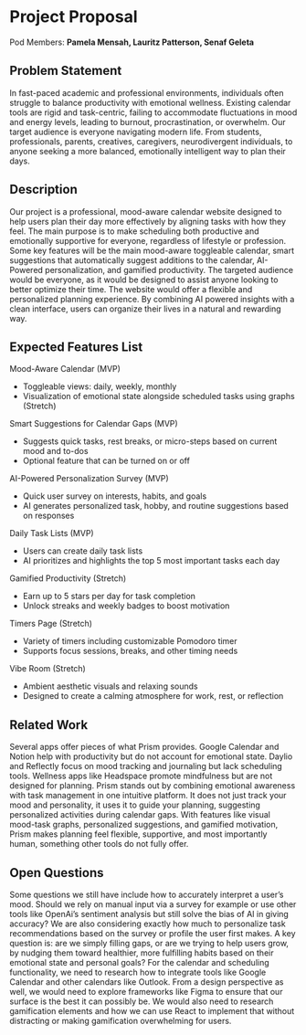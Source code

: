 # Project Proposal

Pod Members: **Pamela Mensah, Lauritz Patterson, Senaf Geleta**

## Problem Statement

In fast-paced academic and professional environments, individuals often struggle to balance productivity with emotional wellness. Existing calendar tools are rigid and task-centric, failing to accommodate fluctuations in mood and energy levels, leading to burnout, procrastination, or overwhelm. Our target audience is everyone navigating modern life. From students, professionals, parents, creatives, caregivers, neurodivergent individuals, to anyone seeking a more balanced, emotionally intelligent way to plan their days.

## Description

Our project is a professional, mood-aware calendar website designed to help users plan their day more effectively by aligning tasks with how they feel. The main purpose is to make scheduling both productive and emotionally supportive for everyone, regardless of lifestyle or profession. Some key features will be the main mood-aware toggleable calendar, smart suggestions that automatically suggest additions to the calendar, AI-Powered personalization, and gamified productivity. The targeted audience would be everyone, as it would be designed to assist anyone looking to better optimize their time. The website would offer a flexible and personalized planning experience. By combining AI powered insights with a clean interface, users can organize their lives in a natural and rewarding way.

## Expected Features List

Mood-Aware Calendar (MVP)
- Toggleable views: daily, weekly, monthly
- Visualization of emotional state alongside scheduled tasks using graphs (Stretch)
  
Smart Suggestions for Calendar Gaps (MVP)
- Suggests quick tasks, rest breaks, or micro-steps based on current mood and to-dos
- Optional feature that can be turned on or off
  
AI-Powered Personalization Survey (MVP)
- Quick user survey on interests, habits, and goals
- AI generates personalized task, hobby, and routine suggestions based on responses
  
Daily Task Lists (MVP)
- Users can create daily task lists
- AI prioritizes and highlights the top 5 most important tasks each day
  
Gamified Productivity (Stretch)
- Earn up to 5 stars per day for task completion
- Unlock streaks and weekly badges to boost motivation
  
Timers Page (Stretch)
- Variety of timers including customizable Pomodoro timer
- Supports focus sessions, breaks, and other timing needs
  
Vibe Room (Stretch)
- Ambient aesthetic visuals and relaxing sounds
- Designed to create a calming atmosphere for work, rest, or reflection


## Related Work

Several apps offer pieces of what Prism provides. Google Calendar and Notion help with productivity but do not account for emotional state. Daylio and Reflectly focus on mood tracking and journaling but lack scheduling tools. Wellness apps like Headspace promote mindfulness but are not designed for planning. Prism stands out by combining emotional awareness with task management in one intuitive platform. It does not just track your mood and personality, it uses it to guide your planning, suggesting personalized activities during calendar gaps. With features like visual mood-task graphs, personalized suggestions, and gamified motivation, Prism makes planning feel flexible, supportive, and most importantly human, something other tools do not fully offer.

## Open Questions

Some questions we still have include how to accurately interpret a user’s mood. Should we rely on manual input via a survey for example or use other tools like OpenAi’s sentiment analysis but still solve the bias of AI in giving accuracy? We are also considering exactly how much to personalize task recommendations based on the survey or profile the user first makes. A key question is: are we simply filling gaps, or are we trying to help users grow, by nudging them toward healthier, more fulfilling habits based on their emotional state and personal goals? For the calendar and scheduling functionality, we need to research how to integrate tools like Google Calendar and other calendars like Outlook. From a design perspective as well, we would need to explore frameworks like Figma to ensure that our surface is the best it can possibly be. We would also need to research gamification elements and how we can use React to implement that without distracting or making gamification overwhelming for users.

